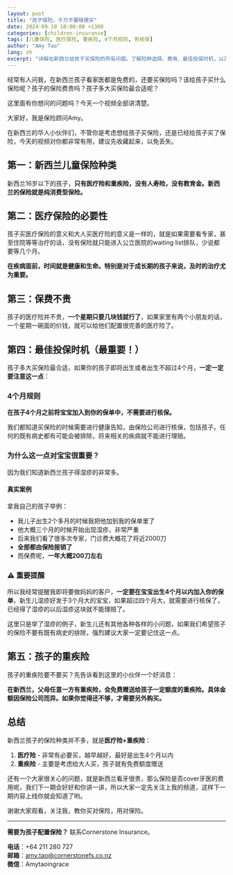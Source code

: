 ```yaml
---
layout: post
title: "孩子保险，千万不要随便买"
date: 2024-09-10 10:00:00 +1300
categories: [children-insurance]
tags: [儿童保险, 医疗保险, 重疾险, 4个月规则, 免核保]
author: "Amy Tao"
lang: zh
excerpt: "详解在新西兰给孩子买保险的所有问题。了解险种选择、费用、最佳投保时机，以及4个月内加入保单免核保的重要规则。"
---
```


经常有人问我，在新西兰孩子看家医都是免费的，还要买保险吗？该给孩子买什么保险呢？孩子的保险费贵吗？孩子多大买保险最合适呢？

这里面有你想问的问题吗？今天一个视频全部讲清楚。

大家好，我是保险顾问Amy。

在新西兰的华人小伙伴们，不管你是考虑想给孩子买保险，还是已经给孩子买了保险，今天的视频对你都非常有用，建议先收藏起来，以免丢失。

## 第一：新西兰儿童保险种类

新西兰16岁以下的孩子，**只有医疗险和重疾险，没有人寿险，没有教育金。新西兰的保险就是纯消费型保险。**

## 第二：医疗保险的必要性

孩子买医疗保险的意义和大人买医疗险的意义是一样的，就是如果需要看专家，甚至住院等等治疗的话，没有保险就只能进入公立医院的waiting list排队，少说都要等几个月。

**在疾病面前，时间就是健康和生命。特别是对于成长期的孩子来说，及时的治疗尤为重要。**

## 第三：保费不贵

孩子的医疗险并不贵，**一个星期只要几块钱就行了**，如果家里有两个小朋友的话，一个星期一碗面的价钱，就可以给他们配置很完善的医疗险了。

## 第四：最佳投保时机（最重要！）

孩子多大买保险最合适，如果你的孩子即将出生或者出生不超过4个月，**一定一定要注意这一点**：

### 4个月规则

**在孩子4个月之前将宝宝加入到你的保单中，不需要进行核保。**

我们都知道买保险的时候需要进行健康告知，由保险公司进行核保，包括孩子。任何的既有病史都有可能会被排除，将来相关的疾病就不能进行理赔。

### 为什么这一点对宝宝很重要？

因为我们知道新西兰孩子得湿疹的非常多。

#### 真实案例

拿我自己的孩子举例：
- 我儿子出生2个多月的时候我把他加到我的保单里了
- 他大概三个月的时候开始出现湿疹，非常严重
- 后来我们看了很多次专家，门诊费大概花了将近2000刀
- **全部都由保险报销了**
- 而保费呢，**一年大概200刀左右**

### ⚠️ 重要提醒

所以我经常提醒我即将要做妈妈的客户，**一定要在宝宝出生4个月以内加入你的保单**，新生儿湿疹好发于3个月大的宝宝，如果超过四个月大，就需要进行核保了，已经得了湿疹的以后湿疹这块就不能理赔了。

这里只是举了湿疹的例子，新生儿还有其他各种各样的小问题，如果我们希望孩子的保险不要有既有病史的排除，强烈建议大家一定要记住这一点。

## 第五：孩子的重疾险

孩子的重疾险要不要买？先告诉看到这里的小伙伴一个好消息：

**在新西兰，父母任意一方有重疾险，会免费赠送给孩子一定额度的重疾险。具体金额因保险公司而异。如果你觉得还不够，才需要另外购买。**

## 总结

新西兰孩子的保险种类并不多，就是**医疗险+重疾险**：

1. **医疗险** - 非常有必要买，越早越好，最好是出生4个月以内
2. **重疾险** - 主要是考虑给大人买，孩子就有免费额度赠送

还有一个大家很关心的问题，就是新西兰看牙很贵，那么保险是否cover牙医的费用呢，我们下一期会好好和你讲一讲，所以大家一定先关注上我的频道，这样下一期内容上线你就会知道了哟。

谢谢大家观看，关注我，教你买对保险，用对保险。

---

**需要为孩子配置保险？** 联系Cornerstone Insurance。

**电话**：+64 211 280 727  
**邮箱**：amy.tao@cornerstonefs.co.nz  
**微信**：Amytaoingrace
